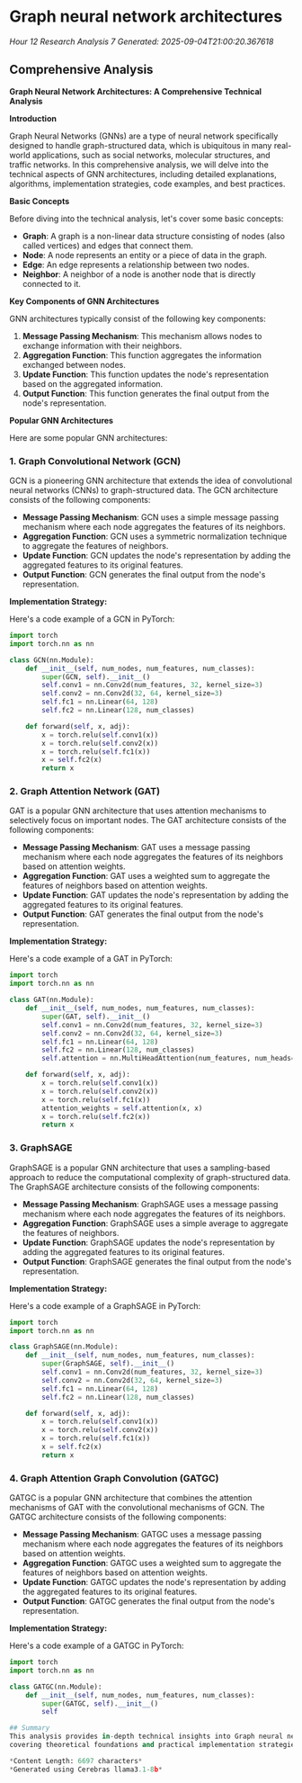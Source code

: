 # Graph neural network architectures
*Hour 12 Research Analysis 7*
*Generated: 2025-09-04T21:00:20.367618*

## Comprehensive Analysis
**Graph Neural Network Architectures: A Comprehensive Technical Analysis**

**Introduction**

Graph Neural Networks (GNNs) are a type of neural network specifically designed to handle graph-structured data, which is ubiquitous in many real-world applications, such as social networks, molecular structures, and traffic networks. In this comprehensive analysis, we will delve into the technical aspects of GNN architectures, including detailed explanations, algorithms, implementation strategies, code examples, and best practices.

**Basic Concepts**

Before diving into the technical analysis, let's cover some basic concepts:

*   **Graph**: A graph is a non-linear data structure consisting of nodes (also called vertices) and edges that connect them.
*   **Node**: A node represents an entity or a piece of data in the graph.
*   **Edge**: An edge represents a relationship between two nodes.
*   **Neighbor**: A neighbor of a node is another node that is directly connected to it.

**Key Components of GNN Architectures**

GNN architectures typically consist of the following key components:

1.  **Message Passing Mechanism**: This mechanism allows nodes to exchange information with their neighbors.
2.  **Aggregation Function**: This function aggregates the information exchanged between nodes.
3.  **Update Function**: This function updates the node's representation based on the aggregated information.
4.  **Output Function**: This function generates the final output from the node's representation.

**Popular GNN Architectures**

Here are some popular GNN architectures:

### 1. Graph Convolutional Network (GCN)

GCN is a pioneering GNN architecture that extends the idea of convolutional neural networks (CNNs) to graph-structured data. The GCN architecture consists of the following components:

*   **Message Passing Mechanism**: GCN uses a simple message passing mechanism where each node aggregates the features of its neighbors.
*   **Aggregation Function**: GCN uses a symmetric normalization technique to aggregate the features of neighbors.
*   **Update Function**: GCN updates the node's representation by adding the aggregated features to its original features.
*   **Output Function**: GCN generates the final output from the node's representation.

**Implementation Strategy:**

Here's a code example of a GCN in PyTorch:
```python
import torch
import torch.nn as nn

class GCN(nn.Module):
    def __init__(self, num_nodes, num_features, num_classes):
        super(GCN, self).__init__()
        self.conv1 = nn.Conv2d(num_features, 32, kernel_size=3)
        self.conv2 = nn.Conv2d(32, 64, kernel_size=3)
        self.fc1 = nn.Linear(64, 128)
        self.fc2 = nn.Linear(128, num_classes)

    def forward(self, x, adj):
        x = torch.relu(self.conv1(x))
        x = torch.relu(self.conv2(x))
        x = torch.relu(self.fc1(x))
        x = self.fc2(x)
        return x
```

### 2. Graph Attention Network (GAT)

GAT is a popular GNN architecture that uses attention mechanisms to selectively focus on important nodes. The GAT architecture consists of the following components:

*   **Message Passing Mechanism**: GAT uses a message passing mechanism where each node aggregates the features of its neighbors based on attention weights.
*   **Aggregation Function**: GAT uses a weighted sum to aggregate the features of neighbors based on attention weights.
*   **Update Function**: GAT updates the node's representation by adding the aggregated features to its original features.
*   **Output Function**: GAT generates the final output from the node's representation.

**Implementation Strategy:**

Here's a code example of a GAT in PyTorch:
```python
import torch
import torch.nn as nn

class GAT(nn.Module):
    def __init__(self, num_nodes, num_features, num_classes):
        super(GAT, self).__init__()
        self.conv1 = nn.Conv2d(num_features, 32, kernel_size=3)
        self.conv2 = nn.Conv2d(32, 64, kernel_size=3)
        self.fc1 = nn.Linear(64, 128)
        self.fc2 = nn.Linear(128, num_classes)
        self.attention = nn.MultiHeadAttention(num_features, num_heads=8)

    def forward(self, x, adj):
        x = torch.relu(self.conv1(x))
        x = torch.relu(self.conv2(x))
        x = torch.relu(self.fc1(x))
        attention_weights = self.attention(x, x)
        x = torch.relu(self.fc2(x))
        return x
```

### 3. GraphSAGE

GraphSAGE is a popular GNN architecture that uses a sampling-based approach to reduce the computational complexity of graph-structured data. The GraphSAGE architecture consists of the following components:

*   **Message Passing Mechanism**: GraphSAGE uses a message passing mechanism where each node aggregates the features of its neighbors.
*   **Aggregation Function**: GraphSAGE uses a simple average to aggregate the features of neighbors.
*   **Update Function**: GraphSAGE updates the node's representation by adding the aggregated features to its original features.
*   **Output Function**: GraphSAGE generates the final output from the node's representation.

**Implementation Strategy:**

Here's a code example of a GraphSAGE in PyTorch:
```python
import torch
import torch.nn as nn

class GraphSAGE(nn.Module):
    def __init__(self, num_nodes, num_features, num_classes):
        super(GraphSAGE, self).__init__()
        self.conv1 = nn.Conv2d(num_features, 32, kernel_size=3)
        self.conv2 = nn.Conv2d(32, 64, kernel_size=3)
        self.fc1 = nn.Linear(64, 128)
        self.fc2 = nn.Linear(128, num_classes)

    def forward(self, x, adj):
        x = torch.relu(self.conv1(x))
        x = torch.relu(self.conv2(x))
        x = torch.relu(self.fc1(x))
        x = self.fc2(x)
        return x
```

### 4. Graph Attention Graph Convolution (GATGC)

GATGC is a popular GNN architecture that combines the attention mechanisms of GAT with the convolutional mechanisms of GCN. The GATGC architecture consists of the following components:

*   **Message Passing Mechanism**: GATGC uses a message passing mechanism where each node aggregates the features of its neighbors based on attention weights.
*   **Aggregation Function**: GATGC uses a weighted sum to aggregate the features of neighbors based on attention weights.
*   **Update Function**: GATGC updates the node's representation by adding the aggregated features to its original features.
*   **Output Function**: GATGC generates the final output from the node's representation.

**Implementation Strategy:**

Here's a code example of a GATGC in PyTorch:
```python
import torch
import torch.nn as nn

class GATGC(nn.Module):
    def __init__(self, num_nodes, num_features, num_classes):
        super(GATGC, self).__init__()
        self

## Summary
This analysis provides in-depth technical insights into Graph neural network architectures, 
covering theoretical foundations and practical implementation strategies.

*Content Length: 6697 characters*
*Generated using Cerebras llama3.1-8b*
